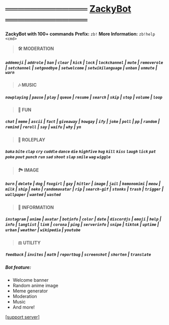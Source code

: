 # 

# ═════════════ [ZackyBot](https://discord.com/oauth2/authorize?client_id=738227434679304243&scope=bot&permissions=8) ═════════════
**ZackyBot with 100+ commands**
**Prefix:** `zb!` 
**More Information:** `zb!help <cmd>`
>  **🛠️ MODERATION**
##### `addemoji` | `addrole` | `ban` | `clear` | `kick` | `lock` | `lockchannel` | `mute` | `removerole` | `setchannel` | `setgoodbye` | `setwelcome` | `setwikilanguage` | `unban` | `unmute` | `warn`
> **🎶 MUSIC**
##### `nowplaying` | `pause` | `play` | `queue` | `resume` | `search` | `skip` | `stop` | `volume` | `loop`
> **🎈 FUN**
##### `chat` | `meme` | `ascii` | `fact` | `giveaway` | `howgay` | `ify` | `joke` | `poll` | `pp` | `random` | `remind` | `reroll` | `say` | `waifu` | `why` | `yn`
> **🎎 ROLEPLAY**
##### `baka` `bite` `clap` `cry` `cuddle` `dance` `die` `highfive` `hug` `kill` `kiss` `laugh` `lick` `pat` `poke` `pout` `punch` `run` `sad` `shoot` `slap` `smile` `wag` `wiggle`
> **🏞️ IMAGE**
##### `burn` | `delete` | `dog` | `foxgirl` | `gay` | `hitler` | `image` | `jail` | `kemonomimi` | `meow` | `milk` | `ship` | `neko` | `randomavatar` | `rip` | `search-gif` | `stonks` | `trash` | `trigger` | `wallpaper` | `wanted` | `wasted`
> **📜 INFORMATION**
##### `instagram` | `anime` | `avatar` | `botinfo` | `color` | `date` | `discordjs` | `emoji` | `help` | `info` | `langlist` | `link` | `corona` | `ping` | `serverinfo` | `snipe` | `tiktok` | `uptime` | `urban` | `weather` | `wikipedia` | `youtube`
> **⚖️ UTILITY**
##### `feedback` | `invites` | `math` | `reportbug` | `screenshot` | `shorten` | `translate`
##### **Bot feature:**
- Welcome banner
- Random anime image
- Meme generator
- Moderation
- Music 
- And more!

[[support server]](https://discord.gg/ZDRc4cCDDn) 
</a>


